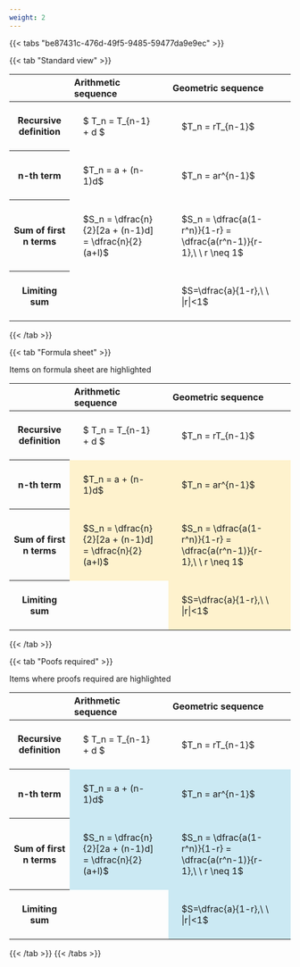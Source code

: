 ```yaml
---
weight: 2
---
```


{{< tabs "be87431c-476d-49f5-9485-59477da9e9ec" >}}

{{< tab "Standard view" >}}

<style type="text/css">
#T_388d0 th.col_heading {
  text-align: left;
  font-size: 1em;
}
#T_388d0 td {
  text-align: left;
  font-size: 1em;
  padding: 1.5em;
}
</style>
<table id="T_388d0">
  <thead>
    <tr>
      <th class="blank level0" >&nbsp;</th>
      <th id="T_388d0_level0_col0" class="col_heading level0 col0" >Arithmetic sequence</th>
      <th id="T_388d0_level0_col1" class="col_heading level0 col1" >Geometric sequence</th>
    </tr>
  </thead>
  <tbody>
    <tr>
      <th id="T_388d0_level0_row0" class="row_heading level0 row0" >Recursive definition</th>
      <td id="T_388d0_row0_col0" class="data row0 col0" >$ T_n = T_{n-1} + d $</td>
      <td id="T_388d0_row0_col1" class="data row0 col1" >$T_n = rT_{n-1}$</td>
    </tr>
    <tr>
      <th id="T_388d0_level0_row1" class="row_heading level0 row1" >n-th term</th>
      <td id="T_388d0_row1_col0" class="data row1 col0" >$T_n = a + (n-1)d$</td>
      <td id="T_388d0_row1_col1" class="data row1 col1" >$T_n = ar^{n-1}$</td>
    </tr>
    <tr>
      <th id="T_388d0_level0_row2" class="row_heading level0 row2" >Sum of first n terms</th>
      <td id="T_388d0_row2_col0" class="data row2 col0" >$S_n = \dfrac{n}{2}[2a + (n-1)d] = \dfrac{n}{2}(a+l)$</td>
      <td id="T_388d0_row2_col1" class="data row2 col1" >$S_n = \dfrac{a(1-r^n)}{1-r} = \dfrac{a(r^n-1)}{r-1},\ \  r \neq 1$</td>
    </tr>
    <tr>
      <th id="T_388d0_level0_row3" class="row_heading level0 row3" >Limiting sum</th>
      <td id="T_388d0_row3_col0" class="data row3 col0" ></td>
      <td id="T_388d0_row3_col1" class="data row3 col1" >$S=\dfrac{a}{1-r},\ \ |r|<1$</td>
    </tr>
  </tbody>
</table>
{{< /tab >}}

{{< tab "Formula sheet" >}}

Items on formula sheet are highlighted 
<br>
<style type="text/css">
#T_58fc6 th.col_heading {
  text-align: left;
  font-size: 1em;
}
#T_58fc6 td {
  text-align: left;
  font-size: 1em;
  padding: 1.5em;
}
#T_58fc6_row0_col0, #T_58fc6_row0_col1, #T_58fc6_row3_col0 {
  background-color: rgba(0,0,0,0);
}
#T_58fc6_row1_col0, #T_58fc6_row1_col1, #T_58fc6_row2_col0, #T_58fc6_row2_col1, #T_58fc6_row3_col1 {
  background-color: rgba(255,194,10, 0.2);
}
</style>
<table id="T_58fc6">
  <thead>
    <tr>
      <th class="blank level0" >&nbsp;</th>
      <th id="T_58fc6_level0_col0" class="col_heading level0 col0" >Arithmetic sequence</th>
      <th id="T_58fc6_level0_col1" class="col_heading level0 col1" >Geometric sequence</th>
    </tr>
  </thead>
  <tbody>
    <tr>
      <th id="T_58fc6_level0_row0" class="row_heading level0 row0" >Recursive definition</th>
      <td id="T_58fc6_row0_col0" class="data row0 col0" >$ T_n = T_{n-1} + d $</td>
      <td id="T_58fc6_row0_col1" class="data row0 col1" >$T_n = rT_{n-1}$</td>
    </tr>
    <tr>
      <th id="T_58fc6_level0_row1" class="row_heading level0 row1" >n-th term</th>
      <td id="T_58fc6_row1_col0" class="data row1 col0" >$T_n = a + (n-1)d$</td>
      <td id="T_58fc6_row1_col1" class="data row1 col1" >$T_n = ar^{n-1}$</td>
    </tr>
    <tr>
      <th id="T_58fc6_level0_row2" class="row_heading level0 row2" >Sum of first n terms</th>
      <td id="T_58fc6_row2_col0" class="data row2 col0" >$S_n = \dfrac{n}{2}[2a + (n-1)d] = \dfrac{n}{2}(a+l)$</td>
      <td id="T_58fc6_row2_col1" class="data row2 col1" >$S_n = \dfrac{a(1-r^n)}{1-r} = \dfrac{a(r^n-1)}{r-1},\ \  r \neq 1$</td>
    </tr>
    <tr>
      <th id="T_58fc6_level0_row3" class="row_heading level0 row3" >Limiting sum</th>
      <td id="T_58fc6_row3_col0" class="data row3 col0" ></td>
      <td id="T_58fc6_row3_col1" class="data row3 col1" >$S=\dfrac{a}{1-r},\ \ |r|<1$</td>
    </tr>
  </tbody>
</table>
{{< /tab >}}

{{< tab "Poofs required" >}}

Items where proofs required are highlighted 
<br>
<style type="text/css">
#T_2e75a th.col_heading {
  text-align: left;
  font-size: 1em;
}
#T_2e75a td {
  text-align: left;
  font-size: 1em;
  padding: 1.5em;
}
#T_2e75a_row0_col0, #T_2e75a_row0_col1, #T_2e75a_row3_col0 {
  background-color: rgba(0,0,0,0);
}
#T_2e75a_row1_col0, #T_2e75a_row1_col1, #T_2e75a_row2_col0, #T_2e75a_row2_col1, #T_2e75a_row3_col1 {
  background-color: rgba(0,150,200, 0.2);
}
</style>
<table id="T_2e75a">
  <thead>
    <tr>
      <th class="blank level0" >&nbsp;</th>
      <th id="T_2e75a_level0_col0" class="col_heading level0 col0" >Arithmetic sequence</th>
      <th id="T_2e75a_level0_col1" class="col_heading level0 col1" >Geometric sequence</th>
    </tr>
  </thead>
  <tbody>
    <tr>
      <th id="T_2e75a_level0_row0" class="row_heading level0 row0" >Recursive definition</th>
      <td id="T_2e75a_row0_col0" class="data row0 col0" >$ T_n = T_{n-1} + d $</td>
      <td id="T_2e75a_row0_col1" class="data row0 col1" >$T_n = rT_{n-1}$</td>
    </tr>
    <tr>
      <th id="T_2e75a_level0_row1" class="row_heading level0 row1" >n-th term</th>
      <td id="T_2e75a_row1_col0" class="data row1 col0" >$T_n = a + (n-1)d$</td>
      <td id="T_2e75a_row1_col1" class="data row1 col1" >$T_n = ar^{n-1}$</td>
    </tr>
    <tr>
      <th id="T_2e75a_level0_row2" class="row_heading level0 row2" >Sum of first n terms</th>
      <td id="T_2e75a_row2_col0" class="data row2 col0" >$S_n = \dfrac{n}{2}[2a + (n-1)d] = \dfrac{n}{2}(a+l)$</td>
      <td id="T_2e75a_row2_col1" class="data row2 col1" >$S_n = \dfrac{a(1-r^n)}{1-r} = \dfrac{a(r^n-1)}{r-1},\ \  r \neq 1$</td>
    </tr>
    <tr>
      <th id="T_2e75a_level0_row3" class="row_heading level0 row3" >Limiting sum</th>
      <td id="T_2e75a_row3_col0" class="data row3 col0" ></td>
      <td id="T_2e75a_row3_col1" class="data row3 col1" >$S=\dfrac{a}{1-r},\ \ |r|<1$</td>
    </tr>
  </tbody>
</table>
{{< /tab >}}
{{< /tabs >}}